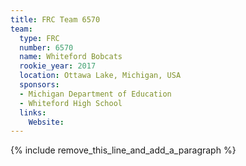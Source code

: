 ```yaml
---
title: FRC Team 6570
team:
  type: FRC
  number: 6570
  name: Whiteford Bobcats
  rookie_year: 2017
  location: Ottawa Lake, Michigan, USA
  sponsors:
  - Michigan Department of Education
  - Whiteford High School
  links:
    Website:
---
```


{% include remove_this_line_and_add_a_paragraph %}